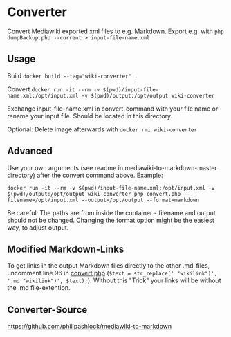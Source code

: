 Converter
=========

Convert Mediawiki exported xml files to e.g. Markdown. Export e.g. with `php dumpBackup.php --current > input-file-name.xml`

Usage
-----

Build
`docker build --tag="wiki-converter" .`

Convert
`docker run -it --rm -v $(pwd)/input-file-name.xml:/opt/input.xml -v $(pwd)/output:/opt/output wiki-converter`

Exchange input-file-name.xml in convert-command with your file name or rename your input file. Should be located in this directory.

Optional: Delete image afterwards with `docker rmi wiki-converter`

Advanced
--------

Use your own arguments (see readme in mediawiki-to-markdown-master directory) after the convert command above. Example:

`docker run -it --rm -v $(pwd)/input-file-name.xml:/opt/input.xml -v $(pwd)/output:/opt/output wiki-converter php convert.php --filename=/opt/input.xml --output=/opt/output --format=markdown`

Be careful: The paths are from inside the container - filename and output should not be changed. Changing the format option might be the easiest way, to adjust output. 


Modified Markdown-Links
-----------------------

To get links in the output Markdown files directly to the other .md-files, uncomment line 96 in [convert.php](https://git.uni-project.de/updev/converter-mediawiki-markdown/blob/master/mediawiki-to-markdown-master/convert.php#L96) (`$text = str_replace(' "wikilink")', '.md "wikilink")', $text);`). Without this "Trick" your links will be without the .md file-extention.


Converter-Source
----------------

https://github.com/philipashlock/mediawiki-to-markdown
